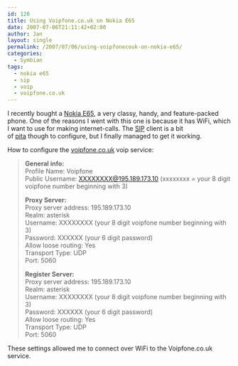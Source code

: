 ```yaml
---
id: 128
title: Using Voipfone.co.uk on Nokia E65
date: 2007-07-06T21:11:42+02:00
author: Jan
layout: single
permalink: /2007/07/06/using-voipfonecouk-on-nokia-e65/
categories:
  - Symbian
tags:
  - nokia e65
  - sip
  - voip
  - voipfone.co.uk
---
```

I recently bought a [Nokia E65](http://europe.nokia.com/A4344227), a very classy, handy, and feature-packed phone. One of the reasons I went with this one is because it has WiFi, which I want to use for making internet-calls. The [SIP](http://en.wikipedia.org/wiki/Session_Initiation_Protocol) client is a bit of [pita](http://www.auditmypc.com/acronym/PITA.asp) though to configure, but I finally managed to get it working.

How to configure the [voipfone.co.uk](http://www.voipfone.co.uk) voip service:

> **General info:**  
> Profile Name: Voipfone  
> Public Username: XXXXXXXX@195.189.173.10 (xxxxxxxx = your 8 digit voipfone number beginning with 3)
> 
> **Proxy Server:**  
> Proxy server address: 195.189.173.10  
> Realm: asterisk  
> Username: XXXXXXXX (your 8 digit voipfone number beginning with 3)  
> Password: XXXXXX (your 6 digit password)  
> Allow loose routing: Yes  
> Transport Type: UDP  
> Port: 5060
> 
> **Register Server:**  
> Proxy server address: 195.189.173.10  
> Realm: asterisk  
> Username: XXXXXXXX (your 8 digit voipfone number beginning with 3)  
> Password: XXXXXX (your 6 digit password)  
> Allow loose routing: Yes  
> Transport Type: UDP  
> Port: 5060

These settings allowed me to connect over WiFi to the Voipfone.co.uk service.